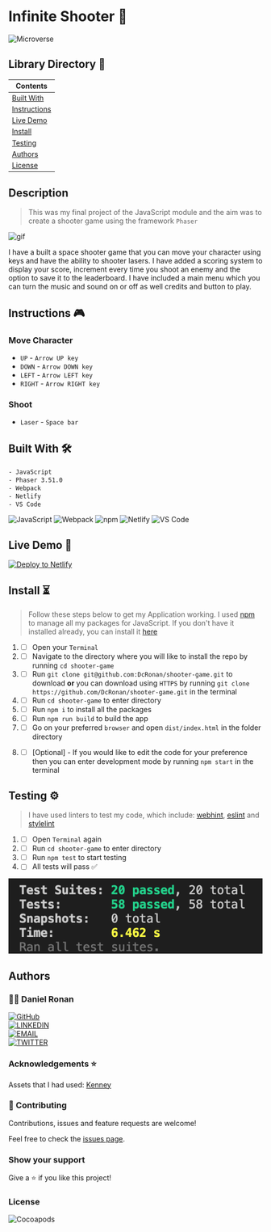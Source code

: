 # Infinite Shooter 👾

![Microverse](https://img.shields.io/badge/-Microverse-6F23FF?style=for-the-badge)

## Library Directory 📙

| Contents                  |
| ------------------------- |
| [Built With](#built-with) |
| [Instructions](#instructions) |
| [Live Demo](#live-demo)   |
| [Install](#install)   |
| [Testing](#testing)   |
| [Authors](#authors)       |
| [License](#license)       |

## Description

> This was my final project of the JavaScript module and the aim was to create a shooter game using the framework `Phaser`

![gif](./assets/main-gif.gif)

I have a built a space shooter game that you can move your character using keys and have the ability to shooter lasers. I have added a scoring system to display your score, increment every time you shoot an enemy and the option to save it to the leaderboard. I have included a main menu which you can turn the music and sound on or off as well credits and button to play.

## Instructions 🎮

### Move Character

- `UP` - `Arrow UP key`
- `DOWN` - `Arrow DOWN key`
- `LEFT` - `Arrow LEFT key`
- `RIGHT` - `Arrow RIGHT key`

### Shoot

- `Laser` - `Space bar`

## Built With 🛠

```
- JavaScript
- Phaser 3.51.0
- Webpack
- Netlify
- VS Code
```

![JavaScript](https://img.shields.io/badge/-JavaScript-F7DF1E?style=for-the-badge&logo=JavaScript&logoColor=white&labelColor=000)
![Webpack](https://img.shields.io/badge/-Webpack-8DD6F9?style=for-the-badge&logo=Webpack&logoColor=white&labelColor=000)
![npm](https://img.shields.io/badge/-npm-CB3837?style=for-the-badge&logo=npm&logoColor=white&labelColor=000)
![Netlify](https://img.shields.io/badge/-Netlify-00C7B7?style=for-the-badge&logo=Netlify&logoColor=white&labelColor=000)
![VS Code](https://img.shields.io/badge/-VS_Code-007ACC?style=for-the-badge&logo=Visual-Studio-Code&logoColor=white&labelColor=000)

## Live Demo 🎥

<a href="https://app.netlify.com/start/repos"><img src="https://www.netlify.com/img/deploy/button.svg" alt="Deploy to Netlify"></a>

## Install ⏳

> Follow these steps below to get my Application working. I used [npm](https://www.npmjs.com/) to manage all my packages for JavaScript. If you don't have it installed already, you can install it [here](https://www.npmjs.com/get-npm)

1. - [ ] Open your `Terminal`
2. - [ ] Navigate to the directory where you will like to install the repo by running `cd shooter-game`
3. - [ ] Run `git clone git@github.com:DcRonan/shooter-game.git` to download <b>or</b> you can download using `HTTPS` by running `git clone https://github.com/DcRonan/shooter-game.git` in the terminal
4. - [ ] Run `cd shooter-game` to enter directory
5. - [ ] Run `npm i` to install all the packages
6. - [ ] Run `npm run build` to build the app
7. - [ ] Go on your preferred `browser` and open `dist/index.html` in the folder directory
8. - [ ] [Optional] - If you would like to edit the code for your preference then you can enter development mode by running `npm start` in the terminal


## Testing ⚙

> I have used linters to test my code, which include: [webhint](https://webhint.io/), [eslint](https://eslint.org/) and [stylelint](https://stylelint.io/)

1. - [ ] Open `Terminal` again
2. - [ ] Run `cd shooter-game` to enter directory
3. - [ ] Run `npm test` to start testing
4. - [ ] All tests will pass ✅

![tests](./assets/tests.png)

## Authors

### 👨‍💻 Daniel Ronan

[![GitHub](https://img.shields.io/badge/-GitHub-000?style=for-the-badge&logo=GitHub&logoColor=white)](https://github.com/DcRonan) <br>
[![LINKEDIN](https://img.shields.io/badge/-LINKEDIN-0077B5?style=for-the-badge&logo=Linkedin&logoColor=white)](https://www.linkedin.com/in/dan-ronan/) <br>
[![EMAIL](https://img.shields.io/badge/-EMAIL-D14836?style=for-the-badge&logo=Mail.Ru&logoColor=white)](mailto:danielconnorronan@gmail.com) <br>
[![TWITTER](https://img.shields.io/badge/-TWITTER-1DA1F2?style=for-the-badge&logo=Twitter&logoColor=white)](https://twitter.com/dc_ronan)

### Acknowledgements ⭐

Assets that I had used: [Kenney](https://kenney.nl/assets/space-shooter-redux)

### 🤝 Contributing

Contributions, issues and feature requests are welcome!

Feel free to check the [issues page](https://github.com/DcRonan/shooter-game/issues).

### Show your support

Give a ⭐️ if you like this project!

### License

![Cocoapods](https://img.shields.io/cocoapods/l/AFNetworking?color=red&style=for-the-badge)
